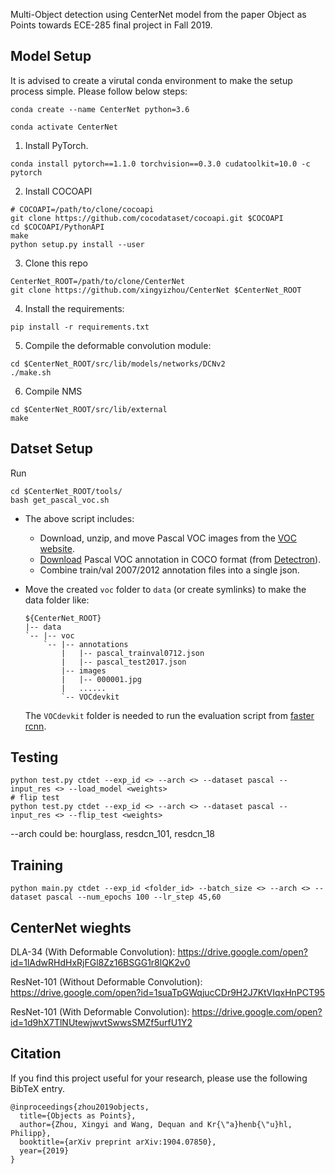 Multi-Object detection using CenterNet model from the paper Object as Points towards ECE-285 final project in Fall 2019.

## Model Setup
It is advised to create a virutal conda environment to make the setup process simple. Please follow below steps:

~~~
conda create --name CenterNet python=3.6
~~~

~~~
conda activate CenterNet
~~~

1. Install PyTorch.
~~~
conda install pytorch==1.1.0 torchvision==0.3.0 cudatoolkit=10.0 -c pytorch
~~~

2. Install COCOAPI
~~~
# COCOAPI=/path/to/clone/cocoapi
git clone https://github.com/cocodataset/cocoapi.git $COCOAPI
cd $COCOAPI/PythonAPI
make
python setup.py install --user
~~~

3. Clone this repo
~~~
CenterNet_ROOT=/path/to/clone/CenterNet
git clone https://github.com/xingyizhou/CenterNet $CenterNet_ROOT
~~~

4. Install the requirements:
~~~
pip install -r requirements.txt
~~~

5. Compile the deformable convolution module:
~~~
cd $CenterNet_ROOT/src/lib/models/networks/DCNv2
./make.sh
~~~

6. Compile NMS
~~~
cd $CenterNet_ROOT/src/lib/external
make
~~~

## Datset Setup
 Run

    cd $CenterNet_ROOT/tools/
    bash get_pascal_voc.sh

- The above script includes:
    - Download, unzip, and move Pascal VOC images from the [VOC website](http://host.robots.ox.ac.uk/pascal/VOC/). 
    - [Download](https://storage.googleapis.com/coco-dataset/external/PASCAL_VOC.zip) Pascal VOC annotation in COCO format (from [Detectron](https://github.com/facebookresearch/Detectron/tree/master/detectron/datasets/data)). 
    - Combine train/val 2007/2012 annotation files into a single json.


- Move the created `voc` folder to `data` (or create symlinks) to make the data folder like:

  ~~~
  ${CenterNet_ROOT}
  |-- data
  `-- |-- voc
      `-- |-- annotations
          |   |-- pascal_trainval0712.json
          |   |-- pascal_test2017.json
          |-- images
          |   |-- 000001.jpg
          |   ......
          `-- VOCdevkit
  
  ~~~
  The `VOCdevkit` folder is needed to run the evaluation script from [faster rcnn](https://github.com/rbgirshick/py-faster-rcnn/blob/master/tools/reval.py).

## Testing

~~~
python test.py ctdet --exp_id <> --arch <> --dataset pascal --input_res <> --load_model <weights>
# flip test
python test.py ctdet --exp_id <> --arch <> --dataset pascal --input_res <> --flip_test <weights>
~~~
--arch could be: hourglass, resdcn_101, resdcn_18

## Training 

~~~
python main.py ctdet --exp_id <folder_id> --batch_size <> --arch <> --dataset pascal --num_epochs 100 --lr_step 45,60
~~~


## CenterNet wieghts

DLA-34 (With Deformable Convolution): https://drive.google.com/open?id=1lAdwRHdHxRjFGl8Zz16BSGG1r8lQK2v0

ResNet-101 (Without Deformable Convolution): https://drive.google.com/open?id=1suaTpGWqjucCDr9H2J7KtVIqxHnPCT95

ResNet-101 (With Deformable Convolution): https://drive.google.com/open?id=1d9hX7TlNUtewjwvtSwwsSMZf5urfU1Y2

## Citation

If you find this project useful for your research, please use the following BibTeX entry.

    @inproceedings{zhou2019objects,
      title={Objects as Points},
      author={Zhou, Xingyi and Wang, Dequan and Kr{\"a}henb{\"u}hl, Philipp},
      booktitle={arXiv preprint arXiv:1904.07850},
      year={2019}
    }
